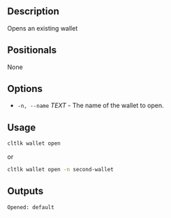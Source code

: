 ## Description

Opens an existing wallet

## Positionals
None
## Options
- `-n, --name` _TEXT_ - The name of the wallet to open.
## Usage


```sh
cltlk wallet open
```
or
```sh
cltlk wallet open -n second-wallet
```

## Outputs


```console
Opened: default
```
